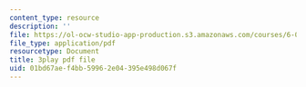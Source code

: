 ```yaml
---
content_type: resource
description: ''
file: https://ol-ocw-studio-app-production.s3.amazonaws.com/courses/6-046j-introduction-to-algorithms-sma-5503-fall-2005/01bd67aef4bb59962e04395e498d067f_vK_q-C-kXhs.pdf
file_type: application/pdf
resourcetype: Document
title: 3play pdf file
uid: 01bd67ae-f4bb-5996-2e04-395e498d067f
---
```

